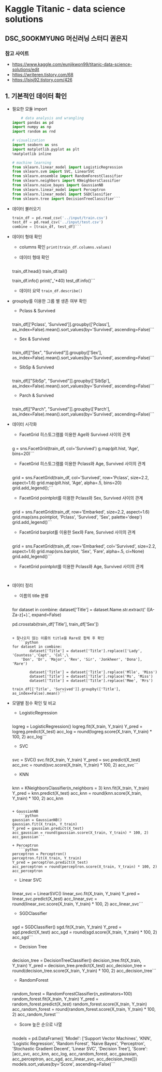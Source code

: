 # Kaggle Titanic - data science solutions
## DSC_SOOKMYUNG 머신러닝 스터디 권은지

### 참고 사이트
+ https://www.kaggle.com/eunjikwon99/titanic-data-science-solutions/edit
+ https://writeren.tistory.com/68
+ https://lsjsj92.tistory.com/426

## 1. 기본적인 데이터 확인
+ 필요한 모듈 import 
    ``` python
    	# data analysis and wrangling
	import pandas as pd
	import numpy as np
	import random as rnd

	# visualization
	import seaborn as sns
	import matplotlib.pyplot as plt
	%matplotlib inline

	# machine learning
	from sklearn.linear_model import LogisticRegression
	from sklearn.svm import SVC, LinearSVC
	from sklearn.ensemble import RandomForestClassifier
	from sklearn.neighbors import KNeighborsClassifier
	from sklearn.naive_bayes import GaussianNB
	from sklearn.linear_model import Perceptron
	from sklearn.linear_model import SGDClassifier
	from sklearn.tree import DecisionTreeClassifier```

+ 데이터 불러오기
    ``` python
	train_df = pd.read_csv('../input/train.csv')
	test_df = pd.read_csv('../input/test.csv')
	combine = [train_df, test_df]```

+ 데이터 형태 확인
    + columns 확인
	`print(train_df.columns.values)`

    + 데이터 형태 확인
        ``` python
	train_df.head()
	train_df.tail()

	train_df.info()
	print('_'*40)
	test_df.info()```

    + 데이터 요약
	`train_df.describe()`


+ groupby를 이용한 그룹 별 생존 여부 확인
    + Pclass & Survived
       ``` python
	train_df[['Pclass', 'Survived']].groupby(['Pclass'], as_index=False).mean().sort_values(by='Survived', ascending=False)```

    + Sex & Survived
       ``` ptyhon
	train_df[["Sex", "Survived"]].groupby(['Sex'], as_index=False).mean().sort_values(by='Survived', ascending=False)```

    + SibSp & Survived
       ``` ptyhon
	train_df[["SibSp", "Survived"]].groupby(['SibSp'], as_index=False).mean().sort_values(by='Survived', ascending=False)```

    + Parch & Survived
       ```ptyhon
	train_df[["Parch", "Survived"]].groupby(['Parch'], as_index=False).mean().sort_values(by='Survived', ascending=False)```

+ 데이터 시각화
    + FacetGrid 히스토그램를 이용한 Age와 Survived 사이의 관계
       ```python
	g = sns.FacetGrid(train_df, col='Survived')
	g.map(plt.hist, 'Age', bins=20)```

    + FacetGrid 히스토그램를 이용한 Pclass와 Age, Survived 사이의 관계
       ```python
	grid = sns.FacetGrid(train_df, col='Survived', row='Pclass', size=2.2, aspect=1.6)
	grid.map(plt.hist, 'Age', alpha=.5, bins=20)
	grid.add_legend();```

    + FacetGrid pointplot를 이용한 Pclass와 Sex, Survived 사이의 관계
       ```python
	grid = sns.FacetGrid(train_df, row='Embarked', size=2.2, aspect=1.6)
	grid.map(sns.pointplot, 'Pclass', 'Survived', 'Sex', palette='deep')
	grid.add_legend()```

    + FacetGrid barplot를 이용한 Sex와 Fare, Survived 사이의 관계
       ```python
	grid = sns.FacetGrid(train_df, row='Embarked', col='Survived', size=2.2, aspect=1.6)
	grid.map(sns.barplot, 'Sex', 'Fare', alpha=.5, ci=None)
	grid.add_legend()```

    + FacetGrid pointplot를 이용한 Pclass와 Age, Survived 사이의 관계
       ```python
	```

+ 데이터 정리
    + 이름의 title 분류
       ```python
	for dataset in combine:
    	   dataset['Title'] = dataset.Name.str.extract(' ([A-Za-z]+)\.', expand=False)

	pd.crosstab(train_df['Title'], train_df['Sex'])
	```

    + 잘나오지 않는 이름의 title을 Rare로 합체 후 확인
       ```python
	for dataset in combine:
    	    dataset['Title'] = dataset['Title'].replace(['Lady', 'Countess','Capt', 'Col',\
 	    'Don', 'Dr', 'Major', 'Rev', 'Sir', 'Jonkheer', 'Dona'], 'Rare')

    	    dataset['Title'] = dataset['Title'].replace('Mlle', 'Miss')
    	    dataset['Title'] = dataset['Title'].replace('Ms', 'Miss')
    	    dataset['Title'] = dataset['Title'].replace('Mme', 'Mrs')
    
	train_df[['Title', 'Survived']].groupby(['Title'], as_index=False).mean()```

+ 모델별 점수 확인 및 비교
    + LogisticRegression
       ```python
	logreg = LogisticRegression()
	logreg.fit(X_train, Y_train)
	Y_pred = logreg.predict(X_test)
	acc_log = round(logreg.score(X_train, Y_train) * 100, 2)
	acc_log```

    + SVC
       ```python
	svc = SVC()
	svc.fit(X_train, Y_train)
	Y_pred = svc.predict(X_test)
	acc_svc = round(svc.score(X_train, Y_train) * 100, 2)
	acc_svc```

    + KNN
       ```python
	knn = KNeighborsClassifier(n_neighbors = 3)
	knn.fit(X_train, Y_train)
	Y_pred = knn.predict(X_test)
	acc_knn = round(knn.score(X_train, Y_train) * 100, 2)
	acc_knn
	```

    + GaussianNB
       ```python
	gaussian = GaussianNB()
	gaussian.fit(X_train, Y_train)
	Y_pred = gaussian.predict(X_test)
	acc_gaussian = round(gaussian.score(X_train, Y_train) * 100, 2)
	acc_gaussian```

    + Perceptron
       ```python
	perceptron = Perceptron()
	perceptron.fit(X_train, Y_train)
	Y_pred = perceptron.predict(X_test)
	acc_perceptron = round(perceptron.score(X_train, Y_train) * 100, 2)
	acc_perceptron
	```

    + Linear SVC
       ```python
	linear_svc = LinearSVC()
	linear_svc.fit(X_train, Y_train)
	Y_pred = linear_svc.predict(X_test)
	acc_linear_svc = round(linear_svc.score(X_train, Y_train) * 100, 2)
	acc_linear_svc```

    + SGDClassifier
       ```python
	sgd = SGDClassifier()
	sgd.fit(X_train, Y_train)
	Y_pred = sgd.predict(X_test)
	acc_sgd = round(sgd.score(X_train, Y_train) * 100, 2)
	acc_sgd```

    + Decision Tree
       ```python
	decision_tree = DecisionTreeClassifier()
	decision_tree.fit(X_train, Y_train)
	Y_pred = decision_tree.predict(X_test)
	acc_decision_tree = round(decision_tree.score(X_train, Y_train) * 100, 2)
	acc_decision_tree```

    + RandomForest
       ```python
	random_forest = RandomForestClassifier(n_estimators=100)
	random_forest.fit(X_train, Y_train)
	Y_pred = random_forest.predict(X_test)
	random_forest.score(X_train, Y_train)
	acc_random_forest = round(random_forest.score(X_train, Y_train) * 100, 2)
	acc_random_forest```

    + Score 높은 순으로 나열
       ```python
	models = pd.DataFrame({
    	    'Model': ['Support Vector Machines', 'KNN', 'Logistic Regression', 
              	    'Random Forest', 'Naive Bayes', 'Perceptron', 
              	    'Stochastic Gradient Decent', 'Linear SVC', 
              	    'Decision Tree'],
    	    'Score': [acc_svc, acc_knn, acc_log, 
              	  acc_random_forest, acc_gaussian, acc_perceptron, 
              	  acc_sgd, acc_linear_svc, acc_decision_tree]})
	models.sort_values(by='Score', ascending=False)```
    
